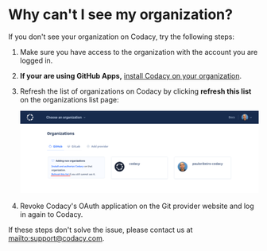 # Why can't I see my organization?

If you don't see your organization on Codacy, try the following steps:

1.  Make sure you have access to the organization with the account you are logged in.
2.  **If your are using GitHub Apps,** [install Codacy on your organization](https://github.com/apps/codacy-production/installations/new).
3.  Refresh the list of organizations on Codacy by clicking **refresh this list** on the organizations list page:

    ![Refresh the list of organizations](images/organization-refresh-list.png)

4.  Revoke Codacy's OAuth application on the Git provider website and log in again to Codacy.

If these steps don't solve the issue, please contact us at <mailto:support@codacy.com>.
